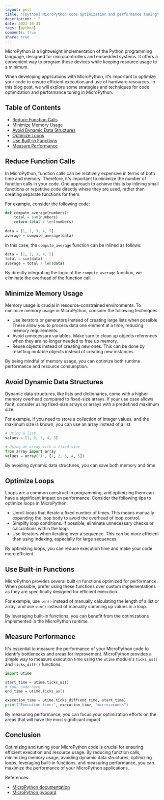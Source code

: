 ```yaml
---
layout: post
title: "[python] MicroPython code optimization and performance tuning"
description: " "
date: 2023-10-31
tags: [python]
comments: true
share: true
---
```


MicroPython is a lightweight implementation of the Python programming language, designed for microcontrollers and embedded systems. It offers a convenient way to program these devices while keeping resource usage to a minimum.

When developing applications with MicroPython, it's important to optimize your code to ensure efficient execution and use of hardware resources. In this blog post, we will explore some strategies and techniques for code optimization and performance tuning in MicroPython.

## Table of Contents
- [Reduce Function Calls](#reduce-function-calls)
- [Minimize Memory Usage](#minimize-memory-usage)
- [Avoid Dynamic Data Structures](#avoid-dynamic-data-structures)
- [Optimize Loops](#optimize-loops)
- [Use Built-in Functions](#use-built-in-functions)
- [Measure Performance](#measure-performance)

## Reduce Function Calls

In MicroPython, function calls can be relatively expensive in terms of both time and memory. Therefore, it's important to minimize the number of function calls in your code. One approach to achieve this is by inlining small functions or repetitive code directly where they are used, rather than creating separate functions for them.

For example, consider the following code:

```python
def compute_average(numbers):
    total = sum(numbers)
    return total / len(numbers)
    
data = [1, 2, 3, 4, 5]
average = compute_average(data)
```

In this case, the `compute_average` function can be inlined as follows:

```python
data = [1, 2, 3, 4, 5]
total = sum(data)
average = total / len(data)
```

By directly integrating the logic of the `compute_average` function, we eliminate the overhead of the function call.

## Minimize Memory Usage

Memory usage is crucial in resource-constrained environments. To minimize memory usage in MicroPython, consider the following techniques:

- Use iterators or generators instead of creating large lists when possible. These allow you to process data one element at a time, reducing memory requirements.
- Avoid unnecessary variables. Make sure to clean up objects references when they are no longer needed to free up memory.
- Reuse objects instead of creating new ones. This can be done by resetting mutable objects instead of creating new instances.

By being mindful of memory usage, you can optimize both runtime performance and resource consumption.

## Avoid Dynamic Data Structures

Dynamic data structures, like lists and dictionaries, come with a higher memory overhead compared to fixed-size arrays. If your use case allows for it, consider using fixed-size arrays or arrays with a predefined maximum size.

For example, if you need to store a collection of integer values, and the maximum size is known, you can use an array instead of a list:

```python
# Using a list
values = [1, 2, 3, 4, 5]

# Using an array with a fixed size
from array import array
values = array('i', [1, 2, 3, 4, 5])
```

By avoiding dynamic data structures, you can save both memory and time.

## Optimize Loops

Loops are a common construct in programming, and optimizing them can have a significant impact on performance. Consider the following tips to optimize loops in MicroPython:

- Unroll loops that iterate a fixed number of times. This means manually expanding the loop body to avoid the overhead of loop control.
- Simplify loop conditions. If possible, eliminate unnecessary checks or calculations within the loop.
- Use iterators when iterating over a sequence. This can be more efficient than using indexing, especially for large sequences.

By optimizing loops, you can reduce execution time and make your code more efficient.

## Use Built-in Functions

MicroPython provides several built-in functions optimized for performance. When possible, prefer using these functions over custom implementations as they are specifically designed for efficient execution.

For example, use `len()` instead of manually calculating the length of a list or array, and use `sum()` instead of manually summing up values in a loop.

By leveraging built-in functions, you can benefit from the optimizations implemented in the MicroPython runtime.

## Measure Performance

It's essential to measure the performance of your MicroPython code to identify bottlenecks and areas for improvement. MicroPython provides a simple way to measure execution time using the `utime` module's `ticks_us()` and `ticks_diff()` functions.

```python
import utime

start_time = utime.ticks_us()
# Your code here
end_time = utime.ticks_us()

execution_time = utime.ticks_diff(end_time, start_time)
print("Execution time:", execution_time, "microseconds")
```

By measuring performance, you can focus your optimization efforts on the areas that will have the most significant impact.

## Conclusion

Optimizing and tuning your MicroPython code is crucial for ensuring efficient execution and resource usage. By reducing function calls, minimizing memory usage, avoiding dynamic data structures, optimizing loops, leveraging built-in functions, and measuring performance, you can maximize the performance of your MicroPython applications.

References:
- [MicroPython documentation](https://docs.micropython.org/)
- [MicroPython pyboard](https://store.micropython.org/)